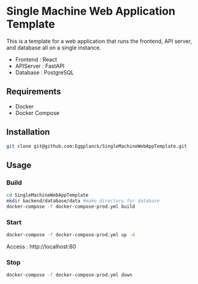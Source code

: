 # Single Machine Web Application Template

This is a template for a web application that runs the frontend, API server, and database all on a single instance.

* Frontend : React
* APIServer : FastAPI
* Database : PostgreSQL

## Requirements
* Docker
* Docker Compose

## Installation
```sh
git clone git@github.com:Eggplanck/SingleMachineWebAppTemplate.git
```

## Usage
### Build
```sh
cd SingleMachineWebAppTemplate
mkdir backend/database/data #make directory for database
docker-compose -f docker-compose-prod.yml build
```

### Start
```sh
docker-compose -f docker-compose-prod.yml up -d
```

Access : http://localhost:80

### Stop
```sh
docker-compose -f docker-compose-prod.yml down
```